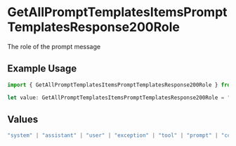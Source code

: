 # GetAllPromptTemplatesItemsPromptTemplatesResponse200Role

The role of the prompt message

## Example Usage

```typescript
import { GetAllPromptTemplatesItemsPromptTemplatesResponse200Role } from "orq-poc-typescript-multi-env-version/models/operations";

let value: GetAllPromptTemplatesItemsPromptTemplatesResponse200Role = "user";
```

## Values

```typescript
"system" | "assistant" | "user" | "exception" | "tool" | "prompt" | "correction" | "expected_output"
```